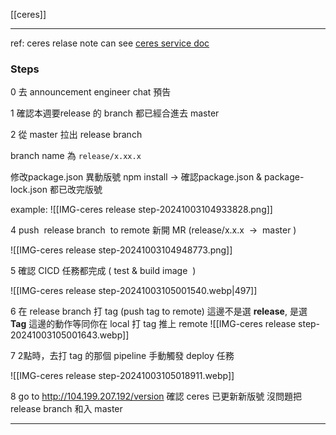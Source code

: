 [[ceres]]

---

ref:  ceres relase note can see [ceres service doc](https://docs.google.com/document/d/1IRpQYD-9SWjmQWdUAvgx3gYD4bqisT0qX9snIJmbmvQ/edit?hl=zh-TW&forcehl=1)



### Steps

0
去 announcement engineer chat 預告



1
確認本週要release 的 branch 都已經合進去 master

2
從 master 拉出 release branch 

branch name 為  `release/x.xx.x`

修改package.json 異動版號 
npm install 
-> 確認package.json & package-lock.json 都已改完版號


example:
![[IMG-ceres release step-20241003104933828.png]]


4
push  release branch  to remote
新開 MR (release/x.x.x  ->  master )


![[IMG-ceres release step-20241003104948773.png]]


5
確認 CICD 任務都完成 ( test & build image  )

![[IMG-ceres release step-20241003105001540.webp|497]]



6
在 release branch 打 tag (push tag to remote)
這邊不是選 **release**, 是選 **Tag**
這邊的動作等同你在 local 打 tag 推上 remote
![[IMG-ceres release step-20241003105001643.webp]]




7
2點時，去打 tag 的那個 pipeline
手動觸發 deploy 任務


![[IMG-ceres release step-20241003105018911.webp]]


8
go to http://104.199.207.192/version 確認 ceres 已更新新版號
沒問題把 release branch 和入 master




---

